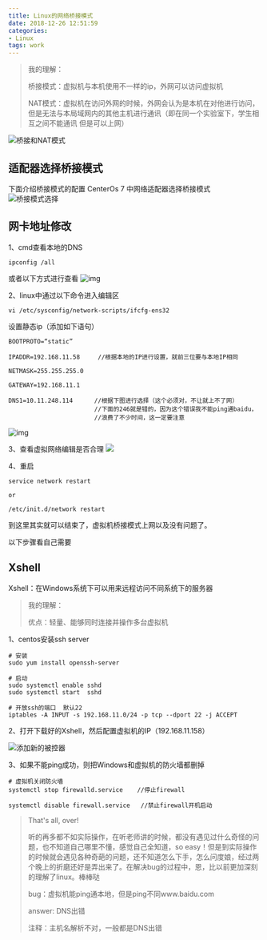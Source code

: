 ```yaml
---
title: Linux的网络桥接模式
date: 2018-12-26 12:51:59
categories:
- Linux
tags: work
---
```


> 我的理解：
> 
> 桥接模式：虚拟机与本机使用不一样的ip，外网可以访问虚拟机
> 
> NAT模式：虚拟机在访问外网的时候，外网会认为是本机在对他进行访问，但是无法与本局域网内的其他主机进行通讯（即在同一个实验室下，学生相互之间不能通讯 但是可以上网）

![桥接和NAT模式](http://pic.yuti.site/DockerRouter.png)




## 适配器选择桥接模式

下面介绍桥接模式的配置
CenterOs 7 中网络适配器选择桥接模式
![桥接模式选择](http://pic.yuti.site/bridgeModel.png)

## 网卡地址修改

1、cmd查看本地的DNS

```
ipconfig /all
```
或者以下方式进行查看
![img](http://pic.yuti.site/DNS.png)


2、linux中通过以下命令进入编辑区

```
vi /etc/sysconfig/network-scripts/ifcfg-ens32
```

设置静态ip（添加如下语句）    

```
BOOTPROTO=“static”

IPADDR=192.168.11.58     //根据本地的IP进行设置，就前三位要与本地IP相同

NETMASK=255.255.255.0

GATEWAY=192.168.11.1

DNS1=10.11.248.114      //根据下图进行选择（这个必须对，不让就上不了网）
                        //下面的246就是错的，因为这个错误我不能ping通baidu，
                        //浪费了不少时间，这一定要注意
```

![img](http://pic.yuti.site/DNS1.png)

3、查看虚拟网络编辑是否合理
![](http://pic.yuti.site/AutoBridgeModel.png)

4、重启

```
service network restart

or

/etc/init.d/network restart
```


到这里其实就可以结束了，虚拟机桥接模式上网以及没有问题了。

以下步骤看自己需要

## Xshell

Xshell：在Windows系统下可以用来远程访问不同系统下的服务器

> 我的理解：
> 
> 优点：轻量、能够同时连接并操作多台虚拟机



1、centos安装ssh server

```
# 安装
sudo yum install openssh-server

# 启动
sudo systemctl enable sshd
sudo systemctl start  sshd

# 开放ssh的端口  默认22
iptables -A INPUT -s 192.168.11.0/24 -p tcp --dport 22 -j ACCEPT

```

2、打开下载好的Xshell，然后配置虚拟机的IP（192.168.11.158）

![添加新的被控器](http://pic.yuti.site/Xshell.png)


3、如果不能ping成功，则把Windows和虚拟机的防火墙都删掉

```
# 虚拟机关闭防火墙
systemctl stop firewalld.service    //停止firewall

systemctl disable firewall.service   //禁止firewall开机启动
```

> That's all, over!
> 
> 听的再多都不如实际操作，在听老师讲的时候，都没有遇见过什么奇怪的问题，也不知道自己哪里不懂，感觉自己全知道，so easy！但是到实际操作的时候就会遇见各种奇葩的问题，还不知道怎么下手，怎么问度娘，经过两个晚上的折磨还好是弄出来了。在解决bug的过程中，恩，比以前更加深刻的理解了linux。棒棒哒
> 
> bug：虚拟机能ping通本地，但是ping不同www.baidu.com
> 
> answer: DNS出错
> 
> 注释：主机名解析不对，一般都是DNS出错




